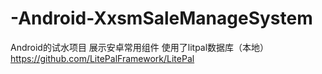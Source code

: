 # -Android-XxsmSaleManageSystem
Android的试水项目
展示安卓常用组件
使用了litpal数据库（本地）https://github.com/LitePalFramework/LitePal
